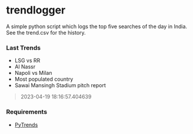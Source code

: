 # trendlogger
A simple python script which logs the top five searches of the day in India.<br>See the trend.csv for the history.<br>

<!-- Last Trends -->
### Last Trends
* LSG vs RR
* Al Nassr
* Napoli vs Milan
* Most populated country
* Sawai Mansingh Stadium pitch report
> 2023-04-19 18:16:57.404639

<!-- Requirements -->
### Requirements
* [PyTrends](https://github.com/dreyco676/pytrends)
